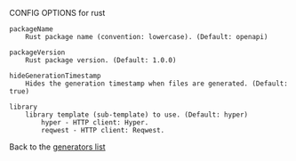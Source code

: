 CONFIG OPTIONS for rust

    packageName
        Rust package name (convention: lowercase). (Default: openapi)

    packageVersion
        Rust package version. (Default: 1.0.0)

    hideGenerationTimestamp
        Hides the generation timestamp when files are generated. (Default: true)

    library
        library template (sub-template) to use. (Default: hyper)
            hyper - HTTP client: Hyper.
            reqwest - HTTP client: Reqwest.

Back to the [generators list](README.md)
